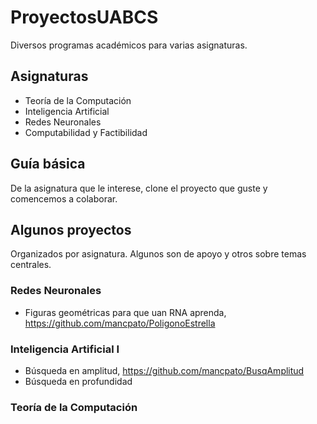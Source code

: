# ProyectosUABCS
Diversos programas académicos para varias asignaturas.

## Asignaturas

- Teoría de la Computación
- Inteligencia Artificial
- Redes Neuronales
- Computabilidad y Factibilidad

## Guía básica

De la asignatura que le interese, clone el proyecto que guste y comencemos a colaborar.

## Algunos proyectos
Organizados por asignatura. Algunos son de apoyo y otros sobre temas centrales.
### Redes Neuronales
- Figuras geométricas para que uan RNA aprenda, https://github.com/mancpato/PoligonoEstrella

### Inteligencia Artificial I
- Búsqueda en amplitud, https://github.com/mancpato/BusqAmplitud
- Búsqueda en profundidad

### Teoría de la Computación

